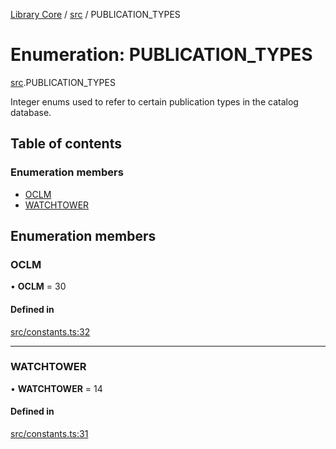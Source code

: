 [Library Core](../README.md) / [src](../modules/src.md) / PUBLICATION_TYPES

# Enumeration: PUBLICATION\_TYPES

[src](../modules/src.md).PUBLICATION_TYPES

Integer enums used to refer to certain publication types in the catalog database.

## Table of contents

### Enumeration members

- [OCLM](src.publication_types.md#oclm)
- [WATCHTOWER](src.publication_types.md#watchtower)

## Enumeration members

### OCLM

• **OCLM** = 30

#### Defined in

[src/constants.ts:32](https://github.com/BenShelton/library-api/blob/master/packages/core/src/constants.ts#L32)

___

### WATCHTOWER

• **WATCHTOWER** = 14

#### Defined in

[src/constants.ts:31](https://github.com/BenShelton/library-api/blob/master/packages/core/src/constants.ts#L31)
